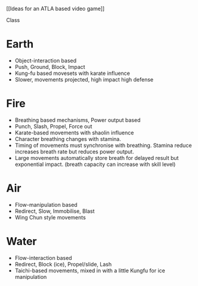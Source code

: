 [[Ideas for an ATLA based video game]]

Class


# Earth
- Object-interaction based
- Push, Ground, Block, Impact
- Kung-fu based movesets with karate influence
- Slower, movements projected, high impact high defense


# Fire
- Breathing based mechanisms, Power output based
- Punch, Slash, Propel, Force out
- Karate-based movements with shaolin influence
- Character breathing changes with stamina. 
- Timing of movements must synchronise with breathing. Stamina reduce increases breath rate but reduces power output. 
- Large movements automatically store breath for delayed result but exponential impact. (breath capacity can increase with skill level)

# Air
- Flow-manipulation based
- Redirect, Slow, Immobilise, Blast
- Wing Chun style movements

# Water
- Flow-interaction based
- Redirect, Block (ice), Propel/slide, Lash
- Taichi-based movements, mixed in with a little Kungfu for ice manipulation
